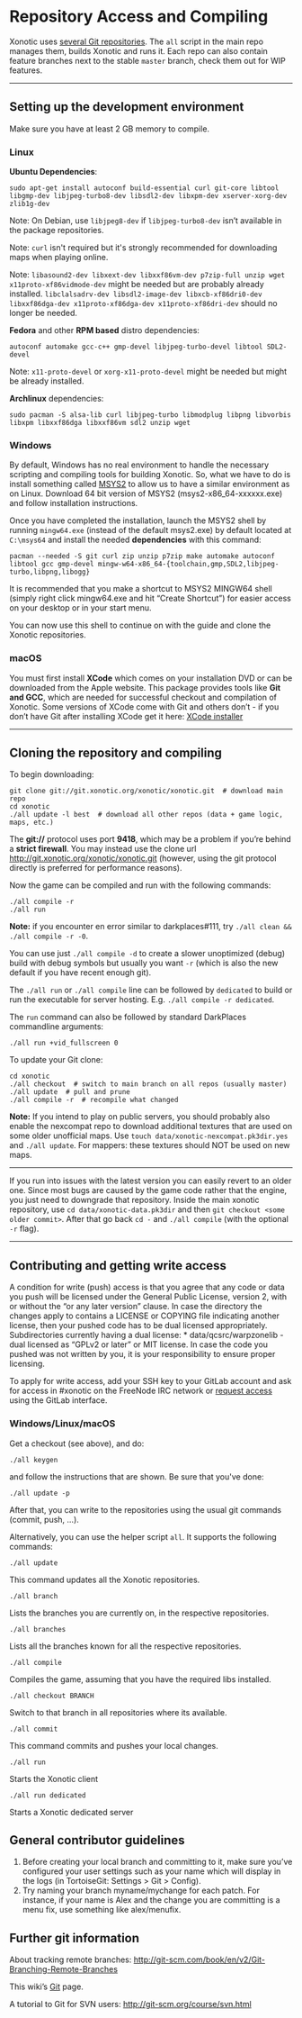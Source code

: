 Repository Access and Compiling
===============================

Xonotic uses [several Git repositories](Git). The `all` script in the main repo manages them, builds Xonotic and runs it. Each repo can also contain feature branches next to the stable `master` branch, check them out for WIP features.

***

Setting up the development environment
--------------------------------------

Make sure you have at least 2 GB memory to compile.

### Linux

**Ubuntu Dependencies**:

    sudo apt-get install autoconf build-essential curl git-core libtool libgmp-dev libjpeg-turbo8-dev libsdl2-dev libxpm-dev xserver-xorg-dev zlib1g-dev

Note: On Debian, use `libjpeg8-dev` if `libjpeg-turbo8-dev` isn’t available in the package repositories.

Note: `curl` isn't required but it's strongly recommended for downloading maps when playing online.

Note: `libasound2-dev libxext-dev libxxf86vm-dev p7zip-full unzip wget x11proto-xf86vidmode-dev` might be needed but are probably already installed. `libclalsadrv-dev libsdl2-image-dev libxcb-xf86dri0-dev libxxf86dga-dev x11proto-xf86dga-dev x11proto-xf86dri-dev` should no longer be needed.

**Fedora** and other **RPM based** distro dependencies:

    autoconf automake gcc-c++ gmp-devel libjpeg-turbo-devel libtool SDL2-devel

Note: `x11-proto-devel` or `xorg-x11-proto-devel` might be needed but might be already installed.

**Archlinux** dependencies:

    sudo pacman -S alsa-lib curl libjpeg-turbo libmodplug libpng libvorbis libxpm libxxf86dga libxxf86vm sdl2 unzip wget

### Windows

By default, Windows has no real environment to handle the necessary scripting and compiling tools for building Xonotic. So, what we have to do is install something called [MSYS2](http://www.msys2.org) to allow us to have a similar environment as on Linux. Download 64 bit version of MSYS2 (msys2-x86_64-xxxxxx.exe) and follow installation instructions.

Once you have completed the installation, launch the MSYS2 shell by running `mingw64.exe` (instead of the default msys2.exe) by default located at `C:\msys64` and install the needed **dependencies** with this command:

    pacman --needed -S git curl zip unzip p7zip make automake autoconf libtool gcc gmp-devel mingw-w64-x86_64-{toolchain,gmp,SDL2,libjpeg-turbo,libpng,libogg}

It is recommended that you make a shortcut to MSYS2 MINGW64 shell (simply right click mingw64.exe and hit “Create Shortcut”) for easier access on your desktop or in your start menu.

You can now use this shell to continue on with the guide and clone the Xonotic repositories.

### macOS

You must first install **XCode** which comes on your installation DVD or can be downloaded from the Apple website. This package provides tools like **Git and GCC**, which are needed for successful checkout and compilation of Xonotic. Some versions of XCode come with Git and others don’t - if you don’t have Git after installing XCode get it here: [XCode installer](http://sourceforge.net/projects/git-osx-installer/files/)

***

Cloning the repository and compiling
------------------------------------

To begin downloading:

    git clone git://git.xonotic.org/xonotic/xonotic.git  # download main repo
    cd xonotic
    ./all update -l best  # download all other repos (data + game logic, maps, etc.)

The **git://** protocol uses port **9418**, which may be a problem if you’re behind a **strict firewall**. You may instead use the clone url http://git.xonotic.org/xonotic/xonotic.git (however, using the git protocol directly is preferred for performance reasons).

Now the game can be compiled and run with the following commands:

    ./all compile -r
    ./all run

**Note:** if you encounter en error similar to darkplaces#111, try `./all clean && ./all compile -r -0`.

You can use just `./all compile -d` to create a slower unoptimized (debug) build with debug symbols but usually you want `-r` (which is also the new default if you have recent enough git).

The `./all run` or `./all compile` line can be followed by `dedicated` to build or run the executable for server hosting. E.g. `./all compile -r dedicated`.

The `run` command can also be followed by standard DarkPlaces commandline arguments:

    ./all run +vid_fullscreen 0

To update your Git clone:

    cd xonotic
    ./all checkout  # switch to main branch on all repos (usually master)
    ./all update  # pull and prune
    ./all compile -r  # recompile what changed

**Note:** If you intend to play on public servers, you should probably also enable the nexcompat repo to download additional textures that are used on some older unofficial maps. Use `touch data/xonotic-nexcompat.pk3dir.yes` and `./all update`. For mappers: these textures should NOT be used on new maps.

***

If you run into issues with the latest version you can easily revert to an older one. Since most bugs are caused by the game code rather that the engine, you just need to downgrade that repository. Inside the main xonotic repository, use `cd data/xonotic-data.pk3dir` and then `git checkout <some older commit>`. After that go back `cd -` and `./all compile` (with the optional `-r` flag).

***

Contributing and getting write access
-------------------------------------

A condition for write (push) access is that you agree that any code or data you push will be licensed under the General Public License, version 2, with or without the “or any later version” clause. In case the directory the changes apply to contains a LICENSE or COPYING file indicating another license, then your pushed code has to be dual licensed appropriately. Subdirectories currently having a dual license:
\* data/qcsrc/warpzonelib - dual licensed as “GPLv2 or later” or MIT license.
In case the code you pushed was not written by you, it is your responsibility to ensure proper licensing.

To apply for write access, add your SSH key to your GitLab account and ask for access in #xonotic on the FreeNode IRC network or [request access](https://docs.gitlab.com/ce/user/group/index.html#request-access-to-a-group) using the GitLab interface.

### Windows/Linux/macOS

Get a checkout (see above), and do:

    ./all keygen

and follow the instructions that are shown. Be sure that you've done:

    ./all update -p

After that, you can write to the repositories using the usual git commands (commit, push, ...).

Alternatively, you can use the helper script `all`.
It supports the following commands:

    ./all update

This command updates all the Xonotic repositories.

    ./all branch

Lists the branches you are currently on, in the respective repositories.

    ./all branches

Lists all the branches known for all the respective repositories.

    ./all compile

Compiles the game, assuming that you have the required libs installed.

    ./all checkout BRANCH

Switch to that branch in all repositories where its available.

    ./all commit

This command commits and pushes your local changes.

    ./all run

Starts the Xonotic client

    ./all run dedicated

Starts a Xonotic dedicated server

General contributor guidelines
------------------------------

1.  Before creating your local branch and committing to it, make sure you’ve configured your user settings such as your name which will display in the logs (in TortoiseGit: Settings > Git > Config).
2.  Try naming your branch myname/mychange for each patch. For instance, if your name is Alex and the change you are committing is a menu fix, use something like alex/menufix.

Further git information
-----------------------

About tracking remote branches:
http://git-scm.com/book/en/v2/Git-Branching-Remote-Branches

This wiki’s [Git](Git) page.

A tutorial to Git for SVN users:
http://git-scm.org/course/svn.html
